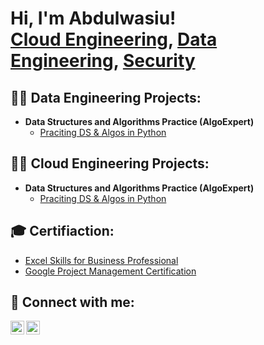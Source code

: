 <h1>Hi, I'm Abdulwasiu! <br/><a href="https://github.com/Wasiu-lab">Cloud Engineering</a>, <a href="https://www.linkedin.com/in/abdulwasiu-adegboye/">Data Engineering</a>, <a href="https://github.com/Wasiu-lab">Security</a></h1>

<h2>👨‍💻 Data Engineering Projects:</h2>

- <b>Data Structures and Algorithms Practice (AlgoExpert)</b>
  - [Praciting DS & Algos in Python](https://github.com/joshmadakor1/Algorithms-Practice)
    
<h2>👨‍💻 Cloud Engineering Projects:</h2>

- <b>Data Structures and Algorithms Practice (AlgoExpert)</b>
  - [Praciting DS & Algos in Python](https://github.com/joshmadakor1/Algorithms-Practice)

<h2> 🎓 Certifiaction:</h2>

 - [Excel Skills for Business Professional](https://drive.google.com/file/d/1kh0yAqUens_AJphzQr5HDPKNObamnj20/view?usp=sharing)
 - [Google Project Management Certification](https://drive.google.com/file/d/1INEflPW7dn2U9PZGK178WQ_YX_CD-6mL/view?usp=sharing)

<h2> 🤳 Connect with me:</h2>

[<img align="left" alt="abdulwasiu-adegboye | LinkedIn" width="22px" src="https://cdn.jsdelivr.net/npm/simple-icons@v3/icons/linkedin.svg" />][linkedin]
[<img align="left" alt="wasiu774 | Twitter" width="22px" src="https://cdn.jsdelivr.net/npm/simple-icons@v3/icons/twitter.svg" />][twitter]

[linkedin]:https://www.linkedin.com/in/abdulwasiu-adegboye/
[twitter]: https://x.com/wasiu774

<!--
**joshmadakor1/joshmadakor1** is a ✨ _special_ ✨ repository because its `README.md` (this file) appears on your GitHub profile.

Here are some ideas to get you started:

- 🔭 I’m currently working on ...
- 🌱 I’m currently learning ...
- 👯 I’m looking to collaborate on ...
- 🤔 I’m looking for help with ...
- 💬 Ask me about ...
- 📫 How to reach me: ...
- 😄 Pronouns: ...
- ⚡ Fun fact: ...
-->
